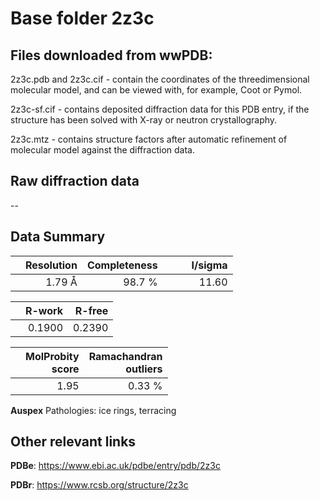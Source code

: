 # Base folder 2z3c

## Files downloaded from wwPDB:

2z3c.pdb and 2z3c.cif - contain the coordinates of the threedimensional molecular model, and can be viewed with, for example, Coot or Pymol.

2z3c-sf.cif - contains deposited diffraction data for this PDB entry, if the structure has been solved with X-ray or neutron crystallography.

2z3c.mtz - contains structure factors after automatic refinement of molecular model against the diffraction data.

## Raw diffraction data

--<br> 

## Data Summary
|   | Resolution | Completeness| I/sigma |
|---|-------------:|----------------:|--------------:|
|   |1.79 Å|98.7  %|<img width=50/>11.60|

|   | **R-work**| **R-free**   
|---|-------------:|----------------:|           
||  0.1900|  0.2390|

|   |**MolProbity<br>score**| **Ramachandran<br>outliers** 
|---|-------------:|----------------:|
||  1.95|  0.33 %|

**Auspex** Pathologies: ice rings, terracing

 

## Other relevant links 
**PDBe**:  https://www.ebi.ac.uk/pdbe/entry/pdb/2z3c
 
**PDBr**: https://www.rcsb.org/structure/2z3c 

